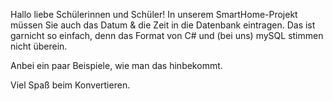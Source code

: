 Hallo liebe Schülerinnen und Schüler!
In unserem SmartHome-Projekt müssen Sie auch das Datum & die Zeit in die Datenbank eintragen. Das ist garnicht so einfach, denn das Format von C# und (bei uns) mySQL stimmen nicht überein.

Anbei ein paar Beispiele, wie man das hinbekommt.

Viel Spaß beim Konvertieren.
